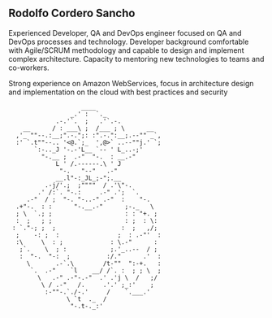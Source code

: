 ## Rodolfo Cordero Sancho
Experienced Developer, QA and DevOps engineer focused on QA and DevOps processes and technology. Developer background comfortable with Agile/SCRUM methodology and capable to design and implement complex architecture. Capacity to mentoring new technologies to teams and co-workers.

Strong experience on Amazon WebServices, focus in architecture design and implementation on the cloud with best practices and security

```
                    ____
                 _.' :  `._
             .-.'`.  ;   .'`.-.
    __      / : ___\ ;  /___ ; \      __
  ,'_ ""--.:__;".-.";: :".-.":__;.--"" _`,
  :' `.t""--.. '<@.`;_  ',@>` ..--""j.' `;
       `:-.._J '-.-'L__ `-- ' L_..-;'
         "-.__ ;  .-"  "-.  : __.-"
             L ' /.------.\ ' J
              "-.   "--"   .-"
             __.l"-:_JL_;-";.__
          .-j/'.;  ;""""  / .'\"-.
        .' /:`. "-.:     .-" .';  `.
     .-"  / ;  "-. "-..-" .-"  :    "-.
  .+"-.  : :      "-.__.-"      ;-._   \
  ; \  `.; ;                    : : "+. ;
  :  ;   ; ;                    : ;  : \:
 : `."-; ;  ;                  :  ;   ,/;
  ;    -: ;  :                ;  : .-"'  :
  :\     \  : ;             : \.-"      :
   ;`.    \  ; :            ;.'_..--  / ;
   :  "-.  "-:  ;          :/."      .'  :
     \       .-`.\        /t-""  ":-+.   :
      `.  .-"    `l    __/ /`. :  ; ; \  ;
        \   .-" .-"-.-"  .' .'j \  /   ;/
         \ / .-"   /.     .'.' ;_:'    ;
          :-""-.`./-.'     /    `.___.'
                \ `t  ._  /  
                 "-.t-._:'
```
<!--
**rcor/rcor** is a ✨ _special_ ✨ repository because its `README.md` (this file) appears on your GitHub profile.

Here are some ideas to get you started:

- 🔭 I’m currently working on ...
- 🌱 I’m currently learning ...
- 👯 I’m looking to collaborate on ...
- 🤔 I’m looking for help with ...
- 💬 Ask me about ...
- 📫 How to reach me: ...
- 😄 Pronouns: ...
- ⚡ Fun fact: ...
-->
